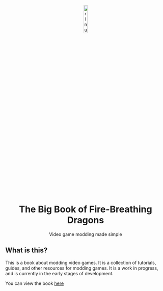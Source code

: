 <p align="center"><img src="https://avatars.githubusercontent.com/u/130936493?s=10000&v=4"alt="rinux-logo"style="width:15%"/></p><h1 align="center"><b>The Big Book of Fire-Breathing Dragons</b></h1><p align="center"style="">Video game modding made simple</p>

## What is this?

This is a book about modding video games. It is a collection of tutorials, guides, and other resources for modding games. It is a work in progress, and is currently in the early stages of development.

You can view the book [here](./chapters/README.md)
